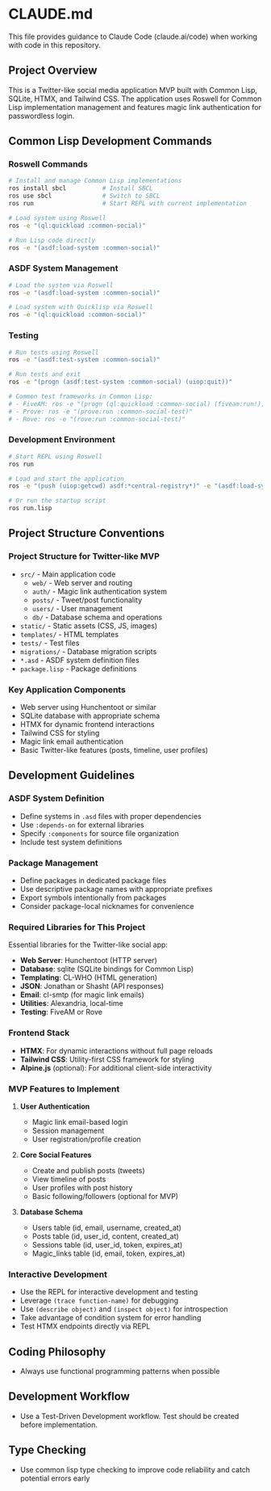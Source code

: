 # CLAUDE.md

This file provides guidance to Claude Code (claude.ai/code) when working with code in this repository.

## Project Overview

This is a Twitter-like social media application MVP built with Common Lisp, SQLite, HTMX, and Tailwind CSS. The application uses Roswell for Common Lisp implementation management and features magic link authentication for passwordless login.

## Common Lisp Development Commands

### Roswell Commands
```bash
# Install and manage Common Lisp implementations
ros install sbcl          # Install SBCL
ros use sbcl              # Switch to SBCL
ros run                   # Start REPL with current implementation

# Load system using Roswell
ros -e "(ql:quickload :common-social)"

# Run Lisp code directly
ros -e "(asdf:load-system :common-social)"
```

### ASDF System Management
```bash
# Load the system via Roswell
ros -e "(asdf:load-system :common-social)"

# Load system with Quicklisp via Roswell
ros -e "(ql:quickload :common-social)"
```

### Testing
```bash
# Run tests using Roswell
ros -e "(asdf:test-system :common-social)"

# Run tests and exit
ros -e "(progn (asdf:test-system :common-social) (uiop:quit))"

# Common test frameworks in Common Lisp:
# - FiveAM: ros -e "(progn (ql:quickload :common-social) (fiveam:run!))"
# - Prove: ros -e "(prove:run :common-social-test)"
# - Rove: ros -e "(rove:run :common-social-test)"
```

### Development Environment
```bash
# Start REPL using Roswell
ros run

# Load and start the application
ros -e "(push (uiop:getcwd) asdf:*central-registry*)" -e "(asdf:load-system :common-social)" -e "(common-social:start-server)"

# Or run the startup script
ros run.lisp
```

## Project Structure Conventions

### Project Structure for Twitter-like MVP
- `src/` - Main application code
  - `web/` - Web server and routing
  - `auth/` - Magic link authentication system
  - `posts/` - Tweet/post functionality
  - `users/` - User management
  - `db/` - Database schema and operations
- `static/` - Static assets (CSS, JS, images)
- `templates/` - HTML templates
- `tests/` - Test files
- `migrations/` - Database migration scripts
- `*.asd` - ASDF system definition files
- `package.lisp` - Package definitions

### Key Application Components
- Web server using Hunchentoot or similar
- SQLite database with appropriate schema
- HTMX for dynamic frontend interactions
- Tailwind CSS for styling
- Magic link email authentication
- Basic Twitter-like features (posts, timeline, user profiles)

## Development Guidelines

### ASDF System Definition
- Define systems in `.asd` files with proper dependencies
- Use `:depends-on` for external libraries
- Specify `:components` for source file organization
- Include test system definitions

### Package Management
- Define packages in dedicated package files
- Use descriptive package names with appropriate prefixes
- Export symbols intentionally from packages
- Consider package-local nicknames for convenience

### Required Libraries for This Project
Essential libraries for the Twitter-like social app:
- **Web Server**: Hunchentoot (HTTP server)
- **Database**: sqlite (SQLite bindings for Common Lisp)
- **Templating**: CL-WHO (HTML generation)
- **JSON**: Jonathan or Shasht (API responses)
- **Email**: cl-smtp (for magic link emails)
- **Utilities**: Alexandria, local-time
- **Testing**: FiveAM or Rove

### Frontend Stack
- **HTMX**: For dynamic interactions without full page reloads
- **Tailwind CSS**: Utility-first CSS framework for styling
- **Alpine.js** (optional): For additional client-side interactivity

### MVP Features to Implement
1. **User Authentication**
   - Magic link email-based login
   - Session management
   - User registration/profile creation

2. **Core Social Features**
   - Create and publish posts (tweets)
   - View timeline of posts
   - User profiles with post history
   - Basic following/followers (optional for MVP)

3. **Database Schema**
   - Users table (id, email, username, created_at)
   - Posts table (id, user_id, content, created_at)
   - Sessions table (id, user_id, token, expires_at)
   - Magic_links table (id, email, token, expires_at)

### Interactive Development
- Use the REPL for interactive development and testing
- Leverage `(trace function-name)` for debugging
- Use `(describe object)` and `(inspect object)` for introspection
- Take advantage of condition system for error handling
- Test HTMX endpoints directly via REPL

## Coding Philosophy
- Always use functional programming patterns when possible

## Development Workflow
- Use a Test-Driven Development workflow. Test should be created before implementation.

## Type Checking
- Use common lisp type checking to improve code reliability and catch potential errors early